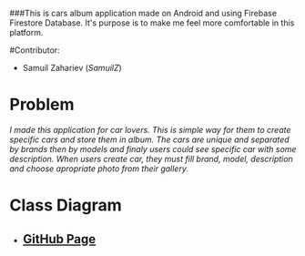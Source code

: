 ###This is cars album application made on Android and using Firebase Firestore Database. It's purpose is to make me feel more comfortable in this platform.  

#Contributor: 
- Samuil Zahariev (*SamuilZ*)

# Problem
*I made this application for car lovers. This is simple way for them to create specific cars and store them in album. The cars are unique and separated by brands then by models and finaly users could see specific car with some description. When users create car, they must fill brand, model, description and choose apropriate photo from their gallery.*

# Class Diagram


 - ## [GitHub Page](https://github.com/samuilz/android-cars-applicaiton)


